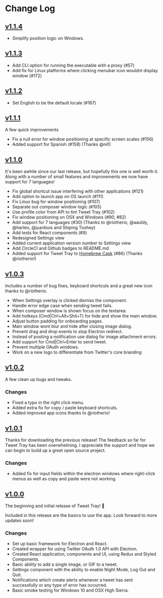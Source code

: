 # Change Log

## [v1.1.4](https://github.com/jonathontoon/tweet-tray/releases/tag/v1.1.4)

- Simplify position logic on Windows.

## [v1.1.3](https://github.com/jonathontoon/tweet-tray/releases/tag/v1.1.3)

- Add CLI option for running the executable with a proxy (#57)
- Add fix for Linux platforms where clicking menubar icon wouldnt display window (#172)

## [v1.1.2](https://github.com/jonathontoon/tweet-tray/releases/tag/v1.1.2)

- Set English to be the default locale (#167)

## [v1.1.1](https://github.com/jonathontoon/tweet-tray/releases/tag/v1.1.1)

A few quick improvements

- Fix a null error for window positioning at specific screen scales (#156)
- Added support for Spanish (#158) (Thanks @nil!)

## [v1.1.0](https://github.com/jonathontoon/tweet-tray/releases/tag/v1.1.0)

It's been awhile since our last release, but hopefully this one is well worth it. Along with a number of small features and improvements we now have support for 7 languages!

- Fix global shortcut issue interfering with other applications (#121)
- Add option to launch app on OS launch (#111)
- Fix Linux bug for window positioning (#107)
- Separate out composer window logic (#105)
- Use profile color from API to tint Tweet Tray (#102)
- Fix window positioning on OSX and Windows (#90, #82)
- Add support for 7 languages (#30) (Thanks to @riotherio, @aauldy, @harleo, @juanbuis and Shiping Toohey)
- Add tests for React components (#9)
- Redesigned Settings view
- Added current application version number to Settings view
- Add CircleCI and Github badges to README.md
- Added support for Tweet Tray to [Homebrew Cask](https://caskroom.github.io/) (#86) (Thanks @riotherio!)

## [v1.0.3](https://github.com/jonathontoon/tweet-tray/releases/tag/v1.0.3)

Includes a number of bug fixes, keyboard shortcuts and a great new icon thanks to @riotherio.

- When Settings overlay is clicked dismiss the component.
- Handle error edge case when sending tweet fails.
- When composer window is shown focus on the textarea.
- Add hotkeys (Cmd|Ctrl+Alt+Shit+T) for hide and show the main window. 
- Adjust button padding for onboarding pages.
- Main window wont blur and hide after closing image dialog.
- Prevent drag and drop events to stop Electron redirect.
- Instead of posting a notification use dialog for image attachment errors.
- Add support for Cmd|Ctrl+Enter to send tweet.
- Prevent multiple OAuth windows.
- Work on a new logo to differentiate from Twitter's core branding

## [v1.0.2](https://github.com/jonathontoon/tweet-tray/releases/tag/v1.0.2)

A few clean up bugs and tweaks.

### Changes

- Fixed a typo in the right click menu.
- Added extra fix for copy / paste keyboard shortcuts.
- Added improved app icons thanks to @riotherio!

## [v1.0.1](https://github.com/jonathontoon/tweet-tray/releases/tag/v1.0.1)

Thanks for downloading the previous release! The feedback so far for Tweet Tray has been overwhelming.
I appreciate the support and hope we can begin to build up a great open source project.

### Changes

- Added fix for input fields within the electron windows where right-click menus as well as copy and paste were not working. 

## [v1.0.0](https://github.com/jonathontoon/tweet-tray/releases/tag/v1.0.0b)

The beginning and initial release of Tweet Tray! 🎉

Included in this release are the basics to use the app. Look forward to more updates soon!

### Changes

- Set up basic framework for Electron and React.
- Created wrapper for using Twitter OAuth 1.0 API with Electron.
- Created React application, components and UI, using Redux and Styled Components.
- Basic ability to add a single image, or GIF to a tweet.
- Settings component with the ability to enable Night Mode, Log Out and Quit.
- Notifications which create alerts whenever a tweet has sent successfully or any type of error has occurred.
- Basic smoke testing for Windows 10 and OSX High Sierra.
